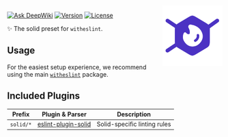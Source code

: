 <img src="https://github.com/witheslint/static/raw/main/icons/witheslint.svg" alt="witheslint" align="right" width="140" height="140">

<p>
  <a href="https://deepwiki.com/witheslint/witheslint"><img src="https://deepwiki.com/badge.svg" alt="Ask DeepWiki"></a>
  <a href="https://npmjs.com/package/@witheslint/preset-solid"><img src="https://img.shields.io/npm/v/@witheslint/preset-solid?style=flat&colorA=0B0B0B&colorB=1FA669&label=version" alt="Version"></a>
  <a href="https://github.com/witheslint/witheslint/blob/main/LICENSE"><img src="https://img.shields.io/github/license/witheslint/witheslint.svg?style=flat&colorA=0B0B0B&colorB=1FA669&label=license" alt="License"></a>
</p>

✨ The solid preset for `witheslint`.

## Usage

For the easiest setup experience, we recommend using the main [`witheslint`](../../witheslint) package.

## Included Plugins

| Prefix        | Plugin & Parser                                                                  | Description                    |
|---------------|----------------------------------------------------------------------------------|--------------------------------|
| `solid/*`     | [eslint-plugin-solid](https://github.com/solidjs-community/eslint-plugin-solid)  | Solid-specific linting rules   |

